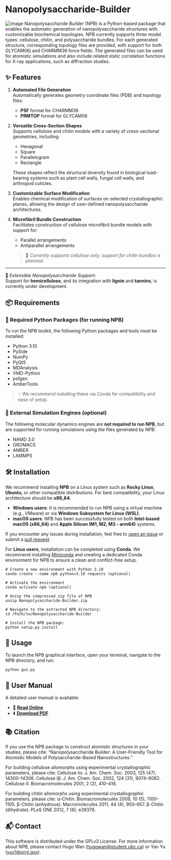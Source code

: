 # Nanopolysaccharide-Builder
![image](https://github.com/Hugo-Wan/Nanopolysaccharide-Builder/blob/main/icon/toc.png)
Nanopolysaccharide Builder (NPB) is a Python-based package that enables the automatic generation of nanopolysaccharide structures with customizable biochemical topologies. NPB currently supports three model types: cellulose, chitin, and polysaccharide bundles. For each generated structure, corresponding topology files are provided, with support for both GLYCAM06j and CHARMM36 force fields. The generated files can be used for atomistic simulations and also include related static correlation functions for X-ray applications, such as diffraction studies.

## ✨ Features

1. **Automated File Generation**  
   Automatically generates geometry coordinate files (PDB) and topology files:  
   - **PSF** format for CHARMM36  
   - **PRMTOP** format for GLYCAM06

2. **Versatile Cross-Section Shapes**  
   Supports cellulose and chitin models with a variety of cross-sectional geometries, including:  
   - Hexagonal  
   - Square  
   - Parallelogram  
   - Rectangle  
   
   These shapes reflect the structural diversity found in biological load-bearing systems such as plant cell walls, fungal cell walls, and arthropod cuticles.

3. **Customizable Surface Modification**  
   Enables chemical modification of surfaces on selected crystallographic planes, allowing the design of user-defined nanopolysaccharide architectures.

4. **Microfibril Bundle Construction**  
   Facilitates construction of cellulose microfibril bundle models with support for:  
   - Parallel arrangements  
   - Antiparallel arrangements  

   > 🔬 *Currently supports cellulose only; support for chitin bundles is planned.*

---

🧪 *Extensible Nanopolysaccharide Support:*  
Support for **hemicellulose**, and its integration with **lignin** and **tannins**, is currently under development.


## 📦 Requirements

### 🔧 Required Python Packages (for running NPB)

To run the NPB toolkit, the following Python packages and tools must be installed:

- Python 3.10
- PySide
- NumPy
- PyQt5
- MDAnalysis
- VMD-Python
- psfgen
- AmberTools

> 💡 We recommend installing these via Conda for compatibility and ease of setup.

### 🚀 External Simulation Engines (optional)

The following molecular dynamics engines are **not required to run NPB**, but are supported for running simulations using the files generated by NPB:

- NAMD 3.0
- GROMACS
- AMBER
- LAMMPS


## 🛠️ Installation

We recommend installing **NPB** on a Linux system such as **Rocky Linux**, **Ubuntu**, or other compatible distributions. For best compatibility, your Linux architecture should be **x86_64**.

- **Windows users**: It is recommended to run NPB using a virtual machine (e.g., VMware) or via **Windows Subsystem for Linux (WSL)**.
- **macOS users**: NPB has been successfully tested on both **Intel-based macOS (x86_64)** and **Apple Silicon (M1, M2, M3 - arm64)** systems.

If you encounter any issues during installation, feel free to [open an issue](https://github.com/Hugo-Wan/Nanopolysaccharide-Builder/issues) or submit a [pull request](https://github.com/Hugo-Wan/Nanopolysaccharide-Builder/pulls).


For **Linux users**, installation can be completed using **Conda**. We recommend installing [Miniconda](https://www.anaconda.com/docs/getting-started/miniconda/install#linux-terminal-installer) and creating a dedicated Conda environment for NPB to ensure a clean and conflict-free setup.

````
# Create a new environment with Python 3.10
conda create --name npb python=3.10 requests (optional)

# Activate the environment
conda activate npb (optional)

# Unzip the compressed zip file of NPB
unzip Nanopolysaccharide-Builder.zip

# Navigate to the extracted NPB directory:
cd /Path/to/Nanopolysaccharide-Builder

# Install the NPB package:
python setup.py install
````

## 🚀 Usage

To launch the NPB graphical interface, open your terminal, navigate to the NPB directory, and run:
````
python gui.py
````
## 📘 User Manual
A detailed user manual is available:
- 🔗 [**Read Online**](https://github.com/Hugo-Wan/Nanopolysaccharide-Builder/blob/main/manual.pdf)
- ⬇️ [**Download PDF**](https://github.com/Hugo-Wan/Nanopolysaccharide-Builder/raw/main/manual.pdf)

## 📚 Citation
If you use the NPB package to construct atomistic structures in your studies, please cite:
“Nanopolysaccharide Builder: A User-Friendly Tool for Atomistic Models of Polysaccharide-Based Nanostructures.”

For building cellulose allomorphs using experimental crystallographic parameters, please cite:
Cellulose Iα: J. Am. Chem. Soc. 2003, 125 (47), 14300–14306.
Cellulose Iβ: J. Am. Chem. Soc. 2002, 124 (31), 9074–9082.
Cellulose II: Biomacromolecules 2001, 2 (2), 410–416.

For building chitin allomorphs using experimental crystallographic parameters, please cite:
α-Chitin: Biomacromolecules 2009, 10 (5), 1100–1105.
β-Chitin (anhydrous): Macromolecules 2011, 44 (4), 950–957.
β-Chitin (dihydrate): PLoS ONE 2012, 7 (6), e39376.

## 📬 Contact
This software is distributed under the GPLv3 License. For more information about NPB, please contact Hugo Wan (hugowan@student.ubc.ca) or Yan Yu (yuy1@ornl.gov).

